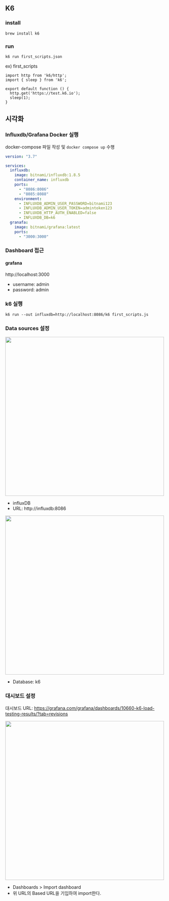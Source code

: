 ## K6
### install
```shell
brew install k6
```

### run
```shell
k6 run first_scripts.json
```

ex) first_scripts
```shell
import http from 'k6/http';
import { sleep } from 'k6';

export default function () {
  http.get('https://test.k6.io');
  sleep(1);
}
```

## 시각화
### Influxdb/Grafana Docker 실행
docker-compose 파일 작성 및 `docker compose up` 수행

```yaml
version: "3.7"

services:
  influxdb:
    image: bitnami/influxdb:1.8.5
    container_name: influxdb
    ports:
      - "8086:8086"
      - "8085:8088"
    environment:
      - INFLUXDB_ADMIN_USER_PASSWORD=bitnami123
      - INFLUXDB_ADMIN_USER_TOKEN=admintoken123
      - INFLUXDB_HTTP_AUTH_ENABLED=false
      - INFLUXDB_DB=k6
  granafa:
    image: bitnami/grafana:latest
    ports:
      - "3000:3000"
```

### Dashboard 접근
#### grafana
http://localhost:3000
- username: admin
- password: admin

### k6 실행
```shell
k6 run --out influxdb=http://localhost:8086/k6 first_scripts.js
```

### Data sources 설정
<img width="500" src="https://github.com/user-attachments/assets/8d3b0831-5f2a-4484-9646-e68841cc3645">

- influxDB
- URL: http://influxdb:8086

<img width="500" src="https://github.com/user-attachments/assets/3c356e30-853c-4f81-8e18-e1e1c62120cd">

- Database: k6

### 대시보드 설정

대시보드 URL: https://grafana.com/grafana/dashboards/10660-k6-load-testing-results/?tab=revisions

<img width="500" src="https://github.com/user-attachments/assets/7011801d-68c2-4138-aa56-24d9551c76fd">

- Dashboards > Import dashboard
- 위 URL의 Based URL을 기입하여 import한다.






